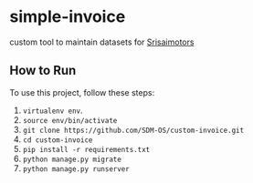 # simple-invoice
 custom tool to maintain datasets for <a href="http://srisaimotoirs.com">Srisaimotors</a>

## How to Run

To use this project, follow these steps:

1. `virtualenv env`.
2. `source env/bin/activate`
3. `git clone https://github.com/SDM-OS/custom-invoice.git`
4. `cd custom-invoice`
5. `pip install -r requirements.txt`
6. `python manage.py migrate`
7. `python manage.py runserver`
